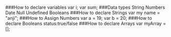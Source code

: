 ###How to declare variables
	 var i;
	 var sum;
###Data types
	String
	Numbers
	Date
	Null
	Undefined
	Booleans
###How to declare Strings
	var my name = "anji";
###How to Assign Numbers
	var a = 19;
	var b = 20;
###How to declare Booleans
	status:true/false
###How to declare Arrays
	var myArray = [];

	
	
